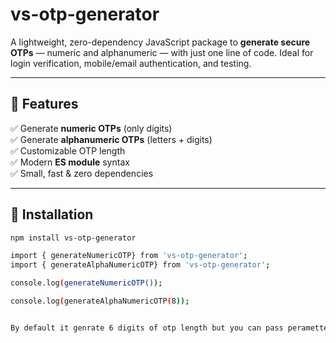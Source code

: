 # vs-otp-generator



A lightweight, zero-dependency JavaScript package to **generate secure OTPs** — numeric and alphanumeric — with just one line of code. Ideal for login verification, mobile/email authentication, and testing.

---

## 🚀 Features

✅ Generate **numeric OTPs** (only digits)  
✅ Generate **alphanumeric OTPs** (letters + digits)  
✅ Customizable OTP length  
✅ Modern **ES module** syntax  
✅ Small, fast & zero dependencies  

---


## 🚀 Installation

```bash
npm install vs-otp-generator
```

```bash
import { generateNumericOTP} from 'vs-otp-generator';
import { generateAlphaNumericOTP} from 'vs-otp-generator';
```

```bash
console.log(generateNumericOTP());

console.log(generateAlphaNumericOTP(8));


By default it genrate 6 digits of otp length but you can pass perametter acourding to your otp length

```
